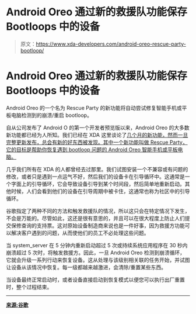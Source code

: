 # Android Oreo 通过新的救援队功能保存 Bootloops 中的设备

> 原文：<https://www.xda-developers.com/android-oreo-rescue-party-bootloop/>

# Android Oreo 通过新的救援队功能保存 Bootloops 中的设备

Android Oreo 的一个名为 Rescue Party 的新功能将自动尝试修复智能手机或平板电脑检测到的崩溃/重启 bootloop。

自从公司发布了 Android O 的第一个开发者预览版以来，Android Oreo 的大多数新功能都已经为人所知。我们已经在 XDA 这里谈论了[几个月的新功能，然而一旦完整更新发布，总会有新的好东西被发现。其中一个新功能叫做 Rescue Party，它的目标是帮助你恢复遇到 bootloop 问题的 Android Oreo 智能手机或平板电脑。](https://www.xda-developers.com/android-o-ota-update-streaming/)

几乎我们所有在 XDA 的人都曾经去过那里。我们试图安装一个不兼容或有问题的修改，或者只是遇到一点运气不好，然后我们的设备卡在引导循环中。这通常是一个字面上的引导循环，它会导致设备引导到某个时间段，然后简单地重新启动。其他时候，人们会看到他们的设备在引导周期中被卡住，这通常也称为社区中的引导循环。

谷歌指定了两种不同的方法和触发救援队的情况，所以这只会在特定情况下发生，不会是万能的。尽管如此，这还是很有意思的，并且可以在很大程度上防止人们提交保修查询的支持票。这对原始设备制造商来说也是一件好事，因为救援方功能可以解决客户遇到的问题，从而使他们的员工不必处理这些问题。

当 system_server 在 5 分钟内重新启动超过 5 次或持续系统应用程序在 30 秒内崩溃超过 5 次时，将触发救援方。因此，一旦 Android Oreo 检测到崩溃循环，它就会升级一系列行动来恢复设备。这从处理与该级别相关联的任务开始，并试图让设备从该情况中恢复。每一级都越来越激进，会清除/重置某些东西。

当设备最终正常启动时，或者设备直接启动到恢复模式以便您可以执行出厂重置时，整个过程结束。

* * *

[**来源:谷歌**](https://source.android.com/devices/tech/debug/rescue-party)